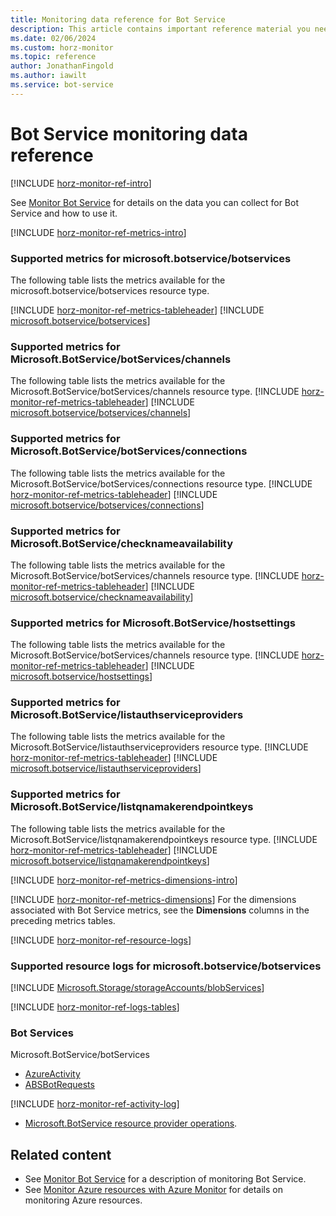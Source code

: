 ```yaml
---
title: Monitoring data reference for Bot Service
description: This article contains important reference material you need when you monitor Bot Service.
ms.date: 02/06/2024
ms.custom: horz-monitor
ms.topic: reference
author: JonathanFingold
ms.author: iawilt
ms.service: bot-service
---
```


<!-- 
IMPORTANT 
To make this template easier to use, first:
1. Search and replace Bot Service with the official name of your service.
2. Search and replace bot-service with the service name to use in GitHub filenames.-->

<!-- VERSION 3.0 2024_01_01
For background about this template, see https://review.learn.microsoft.com/en-us/help/contribute/contribute-monitoring?branch=main -->

<!-- Most services can use the following sections unchanged. All headings are required unless otherwise noted.
The sections use #included text you don't have to maintain, which changes when Azure Monitor functionality changes. Add info into the designated service-specific places if necessary. Remove #includes or template content that aren't relevant to your service.

At a minimum your service should have the following two articles:

1. The primary monitoring article (based on the template monitor-service-template.md)
   - Title: "Monitor Bot Service"
   - TOC title: "Monitor"
   - Filename: "monitor-bot-service.md"

2. A reference article that lists all the metrics and logs for your service (based on this template).
   - Title: "Bot Service monitoring data reference"
   - TOC title: "Monitoring data reference"
   - Filename: "monitor-bot-service-reference.md".
-->

# Bot Service monitoring data reference

<!-- Intro. Required. -->
[!INCLUDE [horz-monitor-ref-intro](../~/articles/reusable-content/azure-monitor/horizontals/horz-monitor-ref-intro.md)]

See [Monitor Bot Service](monitor-bot-service.md) for details on the data you can collect for Bot Service and how to use it.

<!-- ## Metrics. Required section. -->
[!INCLUDE [horz-monitor-ref-metrics-intro](../~/articles/reusable-content/azure-monitor/horizontals/horz-monitor-ref-metrics-intro.md)]

<!-- Repeat the following section for each resource type/namespace in your service. -->
### Supported metrics for microsoft.botservice/botservices
The following table lists the metrics available for the microsoft.botservice/botservices resource type.
<!-- For each ### section:
1. Replace the <ResourceType/namespace> placeholder in the heading and introductory sentence. Example: ### Supported metrics for Microsoft.Storage/storageAccounts/blobServices
2. Find the metrics for the resource type at https://learn.microsoft.com/azure/azure-monitor/reference/supported-metrics/metrics-index#supported-metrics-per-resource-type, which is autogenerated from underlying systems. Either link to the listed metrics page(s), OR #include the metrics table(s).
3. Add any further information after each metric #include or link. -->

<!-- Use either the LINK or INCLUDE option and remove the other option.
- LINK to metrics page. Example: - [Microsoft.Storage/storageAccounts/blobServices](/azure/azure-monitor/reference/supported-metrics/microsoft-storage-storageaccounts-blobservices-metrics)
- OR INCLUDE metrics table, starting with the metrics tableheader: -->
[!INCLUDE [horz-monitor-ref-metrics-tableheader](../~/articles/reusable-content/azure-monitor/horizontals/horz-monitor-ref-metrics-tableheader.md)]
[!INCLUDE [microsoft.botservice/botservices](../~/azure-reference-other-repo/azure-monitor-ref/supported-metrics/includes/microsoft-botservice-botservices-metrics-include.md)]

### Supported metrics for Microsoft.BotService/botServices/channels
The following table lists the metrics available for the Microsoft.BotService/botServices/channels resource type.
[!INCLUDE [horz-monitor-ref-metrics-tableheader](~/articles/reusable-content/azure-monitor/horizontals/horz-monitor-ref-metrics-tableheader.md)]
[!INCLUDE [microsoft.botservice/botservices/channels](~/azure-reference-other-repo/azure-monitor-ref/supported-metrics/includes/microsoft-botservice-botservices-channels-metrics-include.md)]

### Supported metrics for Microsoft.BotService/botServices/connections
The following table lists the metrics available for the Microsoft.BotService/botServices/connections resource type.
[!INCLUDE [horz-monitor-ref-metrics-tableheader](~/articles/reusable-content/azure-monitor/horizontals/horz-monitor-ref-metrics-tableheader.md)]
[!INCLUDE [microsoft.botservice/botservices/connections](~/azure-reference-other-repo/azure-monitor-ref/supported-metrics/includes/microsoft-botservice-botservices-connections-metrics-include.md)]

### Supported metrics for Microsoft.BotService/checknameavailability
The following table lists the metrics available for the Microsoft.BotService/botServices/channels resource type.
[!INCLUDE [horz-monitor-ref-metrics-tableheader](~/articles/reusable-content/azure-monitor/horizontals/horz-monitor-ref-metrics-tableheader.md)]
[!INCLUDE [microsoft.botservice/checknameavailability](~/azure-reference-other-repo/azure-monitor-ref/supported-metrics/includes/microsoft-botservice-checknameavailability-metrics-include.md)]

### Supported metrics for Microsoft.BotService/hostsettings
The following table lists the metrics available for the Microsoft.BotService/botServices/channels resource type.
[!INCLUDE [horz-monitor-ref-metrics-tableheader](~/articles/reusable-content/azure-monitor/horizontals/horz-monitor-ref-metrics-tableheader.md)]
[!INCLUDE [microsoft.botservice/hostsettings](~/azure-reference-other-repo/azure-monitor-ref/supported-metrics/includes/microsoft-botservice-hostsettings-metrics-include.md)]

### Supported metrics for Microsoft.BotService/listauthserviceproviders
The following table lists the metrics available for the Microsoft.BotService/listauthserviceproviders resource type.
[!INCLUDE [horz-monitor-ref-metrics-tableheader](~/articles/reusable-content/azure-monitor/horizontals/horz-monitor-ref-metrics-tableheader.md)]
[!INCLUDE [microsoft.botservice/listauthserviceproviders](~/azure-reference-other-repo/azure-monitor-ref/supported-metrics/includes/microsoft-botservice-listauthserviceproviders-metrics-include.md)]

### Supported metrics for Microsoft.BotService/listqnamakerendpointkeys
The following table lists the metrics available for the Microsoft.BotService/listqnamakerendpointkeys resource type.
[!INCLUDE [horz-monitor-ref-metrics-tableheader](~/articles/reusable-content/azure-monitor/horizontals/horz-monitor-ref-metrics-tableheader.md)]
[!INCLUDE [microsoft.botservice/listqnamakerendpointkeys](~/azure-reference-other-repo/azure-monitor-ref/supported-metrics/includes/microsoft-botservice-listqnamakerendpointkeys-metrics-include.md)]

<!-- ## Metric dimensions. Required section. -->
[!INCLUDE [horz-monitor-ref-metrics-dimensions-intro](~/articles/reusable-content/azure-monitor/horizontals/horz-monitor-ref-metrics-dimensions-intro.md)]
<!-- Use one of the following includes, depending on whether you have metrics with dimensions.
- If you have metrics with dimensions, use the following include and list the metrics with dimensions after the include. For an example, see https://learn.microsoft.com/azure/storage/common/monitor-storage-reference#metrics-dimensions. Questions: email azmondocs@microsoft.com. -->
[!INCLUDE [horz-monitor-ref-metrics-dimensions](~/articles/reusable-content/azure-monitor/horizontals/horz-monitor-ref-metrics-dimensions.md)]
For the dimensions associated with Bot Service metrics, see the **Dimensions** columns in the preceding metrics tables.

<!-- ## Resource logs. Required section. -->
[!INCLUDE [horz-monitor-ref-resource-logs](~/articles/reusable-content/azure-monitor/horizontals/horz-monitor-ref-resource-logs.md)]

<!-- Add at least one resource provider/resource type here. Example: ### Supported resource logs for Microsoft.Storage/storageAccounts/blobServices
Repeat this section for each resource type/namespace in your service. -->
### Supported resource logs for microsoft.botservice/botservices
<!-- For each ### section, follow the same instructions as for the Metrics section, except find the resource logs for your service in the Log Categories column at https://learn.microsoft.com/azure/azure-monitor/reference/supported-logs/logs-index#supported-log-categories-per-resource-type, which is autogenerated from underlying systems.
Link to or include the logs table. Example link:
- [Microsoft.Storage/storageAccounts/blobServices](/azure/azure-monitor/reference/supported-logs/microsoft-storage-storageaccounts-blobservices-logs)
OR INCLUDE resource logs table using the following #include format: [!INCLUDE [<ResourceType>](~/azure-reference-other-repo/azure-monitor-ref/supported-logs/includes/<resource-type>-logs-include.md)]. -->
[!INCLUDE [Microsoft.Storage/storageAccounts/blobServices](~/azure-reference-other-repo/azure-monitor-ref/supported-logs/includes/microsoft-botservice-botservices-logs-include.md)]

<!-- ## Azure Monitor Logs tables. Required section. -->
[!INCLUDE [horz-monitor-ref-logs-tables](~/articles/reusable-content/azure-monitor/horizontals/horz-monitor-ref-logs-tables.md)]
### Bot Services
Microsoft.BotService/botServices
- [AzureActivity](/azure/azure-monitor/reference/tables/azureactivity)
- [ABSBotRequests](/azure/azure-monitor/reference/tables/absbotrequests)
<!-- Find the table(s) for your service at https://learn.microsoft.com/azure/azure-monitor/reference/tables/tables-resourcetype. These files are auto generated from the REST API.
NOTE: Also refer to https://learn.microsoft.com/azure/azure-monitor/reference/tables/azurediagnostics#azure-diagnostics-mode to see whether your service uses the AzureDiagnostics table in Azure Monitor Logs / Log Analytics. 
Link to the service-specific tables. If your service uses the AzureDiagnostics table, list the fields you use and what they're for. If your service uses both tables, list both types of information. Add any further information after each table link, such as descriptions and usage, or information not found in the tables. Example:
### Storage Accounts
Microsoft.Storage/storageAccounts
- [StorageBlobLogs](/azure/azure-monitor/reference/tables/storagebloblogs) -->

<!-- ## Activity log. Required section. -->
[!INCLUDE [horz-monitor-ref-activity-log](~/articles/reusable-content/azure-monitor/horizontals/horz-monitor-ref-activity-log.md)]
<!-- Refer to https://learn.microsoft.com/azure/role-based-access-control/resource-provider-operations and link to the possible operations for your service, using the format - [<Namespace> resource provider operations](/azure/role-based-access-control/resource-provider-operations#<namespace>). -->
- [Microsoft.BotService resource provider operations](/azure/role-based-access-control/resource-provider-operations#microsoftbotservice).

<!-- ## Other schemas. Optional section. Please keep heading in this order. If your service uses other schemas, add the following include and information. 
[!INCLUDE [horz-monitor-ref-other-schemas](~/articles/reusable-content/azure-monitor/horizontals/horz-monitor-ref-other-schemas.md)]
<!-- List other schemas and their usage here. These can be resource logs, alerts, event hub formats, etc. depending on what you think is important. You can put JSON messages, API responses not listed in the REST API docs, and other similar types of info here.  -->

## Related content

- See [Monitor Bot Service](monitor-bot-service.md) for a description of monitoring Bot Service.
- See [Monitor Azure resources with Azure Monitor](/azure/azure-monitor/essentials/monitor-azure-resource) for details on monitoring Azure resources.
